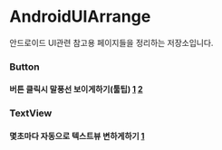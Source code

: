 # AndroidUIArrange
안드로이드 UI관련 참고용 페이지들을 정리하는 저장소입니다.

### Button
#### 버튼 클릭시 말풍선 보이게하기(툴팁) [1](https://github.com/skydoves/Balloon) [2](https://androiddvlpr.com/android-tooltip-library/)

### TextView
#### 몇초마다 자동으로 텍스트뷰 변하게하기 [1](https://github.com/rosenpin/fading-text-view) 
